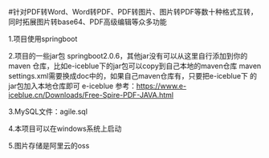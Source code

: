 #针对PDF转Word、Word转PDF、PDF转图片、图片转PDF等数十种格式互转，同时拓展图片转base64、PDF高级编辑等众多功能

1.项目使用springboot

2.项目的一些jar包 springboot2.0.6，其他jar没有可以从这里自行添加到你的maven
  仓库，比如e-iceblue下的jar包可以copy到自己本地的maven仓库
  maven settings.xml需要换成doc中的，如果自己maven仓库有，只要把e-iceblue下
  的jar包加入本地仓库即可
  e-iceblue 参考：https://www.e-iceblue.cn/Downloads/Free-Spire-PDF-JAVA.html
  
3.MySQL文件：agile.sql

4.本项目可以在windows系统上启动

5.图片存储是阿里云的oss
